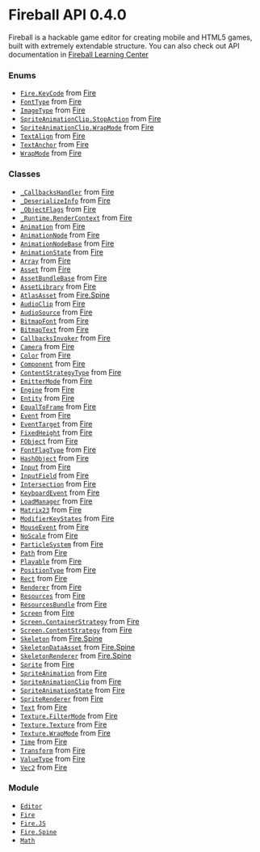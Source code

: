 
# Fireball API 0.4.0

Fireball is a hackable game editor for creating mobile and HTML5 games, built with extremely extendable structure.
You can also check out API documentation in [Fireball Learning Center](http://docs.fireball-x.com/api)


### Enums
- [`Fire.KeyCode`](enums/Fire.KeyCode.md) from [Fire](modules/Fire.md)
- [`FontType`](enums/FontType.md) from [Fire](modules/Fire.md)
- [`ImageType`](enums/ImageType.md) from [Fire](modules/Fire.md)
- [`SpriteAnimationClip.StopAction`](enums/SpriteAnimationClip.StopAction.md) from [Fire](modules/Fire.md)
- [`SpriteAnimationClip.WrapMode`](enums/SpriteAnimationClip.WrapMode.md) from [Fire](modules/Fire.md)
- [`TextAlign`](enums/TextAlign.md) from [Fire](modules/Fire.md)
- [`TextAnchor`](enums/TextAnchor.md) from [Fire](modules/Fire.md)
- [`WrapMode`](enums/WrapMode.md) from [Fire](modules/Fire.md)

### Classes
- [`_CallbacksHandler`](classes/_CallbacksHandler.md) from [Fire](modules/Fire.md)
- [`_DeserializeInfo`](classes/_DeserializeInfo.md) from [Fire](modules/Fire.md)
- [`_ObjectFlags`](classes/_ObjectFlags.md) from [Fire](modules/Fire.md)
- [`_Runtime.RenderContext`](classes/_Runtime.RenderContext.md) from [Fire](modules/Fire.md)
- [`Animation`](classes/Animation.md) from [Fire](modules/Fire.md)
- [`AnimationNode`](classes/AnimationNode.md) from [Fire](modules/Fire.md)
- [`AnimationNodeBase`](classes/AnimationNodeBase.md) from [Fire](modules/Fire.md)
- [`AnimationState`](classes/AnimationState.md) from [Fire](modules/Fire.md)
- [`Array`](classes/Array.md) from [Fire](modules/Fire.md)
- [`Asset`](classes/Asset.md) from [Fire](modules/Fire.md)
- [`AssetBundleBase`](classes/AssetBundleBase.md) from [Fire](modules/Fire.md)
- [`AssetLibrary`](classes/AssetLibrary.md) from [Fire](modules/Fire.md)
- [`AtlasAsset`](classes/AtlasAsset.md) from [Fire.Spine](modules/Fire.Spine.md)
- [`AudioClip`](classes/AudioClip.md) from [Fire](modules/Fire.md)
- [`AudioSource`](classes/AudioSource.md) from [Fire](modules/Fire.md)
- [`BitmapFont`](classes/BitmapFont.md) from [Fire](modules/Fire.md)
- [`BitmapText`](classes/BitmapText.md) from [Fire](modules/Fire.md)
- [`CallbacksInvoker`](classes/CallbacksInvoker.md) from [Fire](modules/Fire.md)
- [`Camera`](classes/Camera.md) from [Fire](modules/Fire.md)
- [`Color`](classes/Color.md) from [Fire](modules/Fire.md)
- [`Component`](classes/Component.md) from [Fire](modules/Fire.md)
- [`ContentStrategyType`](classes/ContentStrategyType.md) from [Fire](modules/Fire.md)
- [`EmitterMode`](classes/EmitterMode.md) from [Fire](modules/Fire.md)
- [`Engine`](classes/Engine.md) from [Fire](modules/Fire.md)
- [`Entity`](classes/Entity.md) from [Fire](modules/Fire.md)
- [`EqualToFrame`](classes/EqualToFrame.md) from [Fire](modules/Fire.md)
- [`Event`](classes/Event.md) from [Fire](modules/Fire.md)
- [`EventTarget`](classes/EventTarget.md) from [Fire](modules/Fire.md)
- [`FixedHeight`](classes/FixedHeight.md) from [Fire](modules/Fire.md)
- [`FObject`](classes/FObject.md) from [Fire](modules/Fire.md)
- [`FontFlagType`](classes/FontFlagType.md) from [Fire](modules/Fire.md)
- [`HashObject`](classes/HashObject.md) from [Fire](modules/Fire.md)
- [`Input`](classes/Input.md) from [Fire](modules/Fire.md)
- [`InputField`](classes/InputField.md) from [Fire](modules/Fire.md)
- [`Intersection`](classes/Intersection.md) from [Fire](modules/Fire.md)
- [`KeyboardEvent`](classes/KeyboardEvent.md) from [Fire](modules/Fire.md)
- [`LoadManager`](classes/LoadManager.md) from [Fire](modules/Fire.md)
- [`Matrix23`](classes/Matrix23.md) from [Fire](modules/Fire.md)
- [`ModifierKeyStates`](classes/ModifierKeyStates.md) from [Fire](modules/Fire.md)
- [`MouseEvent`](classes/MouseEvent.md) from [Fire](modules/Fire.md)
- [`NoScale`](classes/NoScale.md) from [Fire](modules/Fire.md)
- [`ParticleSystem`](classes/ParticleSystem.md) from [Fire](modules/Fire.md)
- [`Path`](classes/Path.md) from [Fire](modules/Fire.md)
- [`Playable`](classes/Playable.md) from [Fire](modules/Fire.md)
- [`PositionType`](classes/PositionType.md) from [Fire](modules/Fire.md)
- [`Rect`](classes/Rect.md) from [Fire](modules/Fire.md)
- [`Renderer`](classes/Renderer.md) from [Fire](modules/Fire.md)
- [`Resources`](classes/Resources.md) from [Fire](modules/Fire.md)
- [`ResourcesBundle`](classes/ResourcesBundle.md) from [Fire](modules/Fire.md)
- [`Screen`](classes/Screen.md) from [Fire](modules/Fire.md)
- [`Screen.ContainerStrategy`](classes/Screen.ContainerStrategy.md) from [Fire](modules/Fire.md)
- [`Screen.ContentStrategy`](classes/Screen.ContentStrategy.md) from [Fire](modules/Fire.md)
- [`Skeleton`](classes/Skeleton.md) from [Fire.Spine](modules/Fire.Spine.md)
- [`SkeletonDataAsset`](classes/SkeletonDataAsset.md) from [Fire.Spine](modules/Fire.Spine.md)
- [`SkeletonRenderer`](classes/SkeletonRenderer.md) from [Fire.Spine](modules/Fire.Spine.md)
- [`Sprite`](classes/Sprite.md) from [Fire](modules/Fire.md)
- [`SpriteAnimation`](classes/SpriteAnimation.md) from [Fire](modules/Fire.md)
- [`SpriteAnimationClip`](classes/SpriteAnimationClip.md) from [Fire](modules/Fire.md)
- [`SpriteAnimationState`](classes/SpriteAnimationState.md) from [Fire](modules/Fire.md)
- [`SpriteRenderer`](classes/SpriteRenderer.md) from [Fire](modules/Fire.md)
- [`Text`](classes/Text.md) from [Fire](modules/Fire.md)
- [`Texture.FilterMode`](classes/Texture.FilterMode.md) from [Fire](modules/Fire.md)
- [`Texture.Texture`](classes/Texture.Texture.md) from [Fire](modules/Fire.md)
- [`Texture.WrapMode`](classes/Texture.WrapMode.md) from [Fire](modules/Fire.md)
- [`Time`](classes/Time.md) from [Fire](modules/Fire.md)
- [`Transform`](classes/Transform.md) from [Fire](modules/Fire.md)
- [`ValueType`](classes/ValueType.md) from [Fire](modules/Fire.md)
- [`Vec2`](classes/Vec2.md) from [Fire](modules/Fire.md)

### Module
- [`Editor`](modules/Editor.md)
- [`Fire`](modules/Fire.md)
- [`Fire.JS`](modules/Fire.JS.md)
- [`Fire.Spine`](modules/Fire.Spine.md)
- [`Math`](modules/Math.md)
